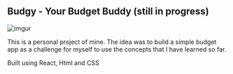 ## Budgy - Your Budget Buddy (still in progress)

![imgur](https://i.imgur.com/mWCH6nN.png)

This is a personal project of mine. The idea was to build a simple budget app as a challenge for myself to use the concepts that I have learned so far.

Built using React, Html and CSS
